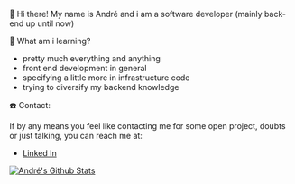 :wave:  Hi there! My name is André and i am a software developer (mainly back-end up until now)

:notebook:  What am i learning?
- pretty much everything and anything
- front end development in general
- specifying a little more in infrastructure code
- trying to diversify my backend knowledge

:phone:  Contact: </br>

If by any means you feel like contacting me for some open project, doubts or just talking, you can reach me at:</br>

- [Linked In](https://www.linkedin.com/in/magalhaes-andre/)

[![André's Github Stats](https://github-readme-stats.vercel.app/api?username=magalhaes-andre)](https://github.com/anuraghazra/github-readme-stats)
